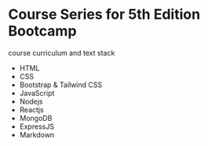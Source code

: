 # Course Series for 5th Edition Bootcamp

course curriculum and text stack

- HTML
- CSS
- Bootstrap & Tailwind CSS
- JavaScript
- Nodejs
- Reactjs
- MongoDB
- ExpressJS
- Markdown